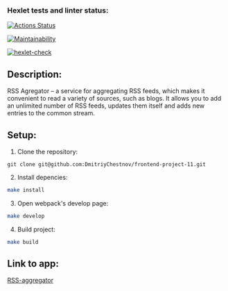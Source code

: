 ### Hexlet tests and linter status:
[![Actions Status](https://github.com/DmitriyChestnov/frontend-project-11/workflows/hexlet-check/badge.svg)](https://github.com/DmitriyChestnov/frontend-project-11/actions)

[![Maintainability](https://api.codeclimate.com/v1/badges/2ee34594c3dddd2ad958/maintainability)](https://codeclimate.com/github/DmitriyChestnov/frontend-project-11/maintainability)

[![hexlet-check](https://github.com/DmitriyChestnov/frontend-project-11/actions/workflows/hexlet-check.yml/badge.svg)](https://github.com/DmitriyChestnov/frontend-project-11/actions/workflows/hexlet-check.yml)

## Description:

RSS Agregator – a service for aggregating RSS feeds, which makes it convenient to read a variety of sources, such as blogs. It allows you to add an unlimited number of RSS feeds, updates them itself and adds new entries to the common stream.

## Setup:

1) Clone the repository:

```
git clone git@github.com:DmitriyChestnov/frontend-project-11.git
```

2) Install depencies:

```sh
make install
```

3) Open webpack's develop page:

```sh
make develop
```

4) Build project:

```sh
make build
```

## Link to app:
[RSS-aggregator](https://frontend-project-11-lemon.vercel.app/)
